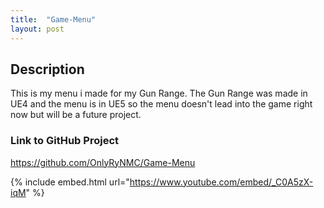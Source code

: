 ```yaml
---
title:  "Game-Menu"
layout: post
---
```


## Description

This is my menu i made for my Gun Range. The Gun Range was made in UE4 and the menu is in UE5 so the menu doesn't lead into the game right now but will be a future project.

### Link to GitHub Project
https://github.com/OnlyRyNMC/Game-Menu

{% include embed.html url="https://www.youtube.com/embed/_C0A5zX-iqM" %}
